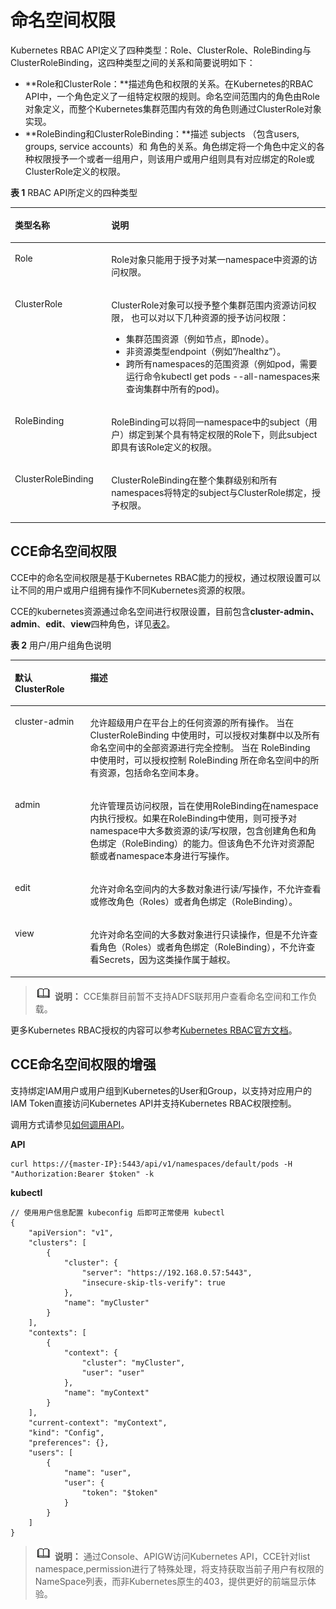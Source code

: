 # 命名空间权限<a name="cce_01_0167"></a>

Kubernetes RBAC API定义了四种类型：Role、ClusterRole、RoleBinding与ClusterRoleBinding，这四种类型之间的关系和简要说明如下：

-   **Role和ClusterRole：**描述角色和权限的关系。在Kubernetes的RBAC API中，一个角色定义了一组特定权限的规则。命名空间范围内的角色由Role对象定义，而整个Kubernetes集群范围内有效的角色则通过ClusterRole对象实现。
-   **RoleBinding和ClusterRoleBinding：**描述 subjects （包含users, groups, service accounts）和 角色的关系。角色绑定将一个角色中定义的各种权限授予一个或者一组用户，则该用户或用户组则具有对应绑定的Role或ClusterRole定义的权限。

**表 1**  RBAC API所定义的四种类型

<a name="table7143142111614"></a>
<table><thead align="left"><tr id="row1914410211164"><th class="cellrowborder" valign="top" width="30.620000000000005%" id="mcps1.2.3.1.1"><p id="p614452101611"><a name="p614452101611"></a><a name="p614452101611"></a>类型名称</p>
</th>
<th class="cellrowborder" valign="top" width="69.38%" id="mcps1.2.3.1.2"><p id="p12144622163"><a name="p12144622163"></a><a name="p12144622163"></a>说明</p>
</th>
</tr>
</thead>
<tbody><tr id="row1014417217164"><td class="cellrowborder" valign="top" width="30.620000000000005%" headers="mcps1.2.3.1.1 "><p id="p153732040131712"><a name="p153732040131712"></a><a name="p153732040131712"></a>Role</p>
</td>
<td class="cellrowborder" valign="top" width="69.38%" headers="mcps1.2.3.1.2 "><p id="p714414221614"><a name="p714414221614"></a><a name="p714414221614"></a>Role对象只能用于授予对某一namespace中资源的访问权限。</p>
</td>
</tr>
<tr id="row2014418219161"><td class="cellrowborder" valign="top" width="30.620000000000005%" headers="mcps1.2.3.1.1 "><p id="p4498748131713"><a name="p4498748131713"></a><a name="p4498748131713"></a>ClusterRole</p>
</td>
<td class="cellrowborder" valign="top" width="69.38%" headers="mcps1.2.3.1.2 "><p id="p176330155212"><a name="p176330155212"></a><a name="p176330155212"></a>ClusterRole对象可以授予整个集群范围内资源访问权限， 也可以对以下几种资源的授予访问权限：</p>
<a name="ul11279114152116"></a><a name="ul11279114152116"></a><ul id="ul11279114152116"><li>集群范围资源（例如节点，即node）。</li><li>非资源类型endpoint（例如”/healthz”）。</li><li>跨所有namespaces的范围资源（例如pod，需要运行命令kubectl get pods --all-namespaces来查询集群中所有的pod)。</li></ul>
</td>
</tr>
<tr id="row16145329168"><td class="cellrowborder" valign="top" width="30.620000000000005%" headers="mcps1.2.3.1.1 "><p id="p13145527161"><a name="p13145527161"></a><a name="p13145527161"></a>RoleBinding</p>
</td>
<td class="cellrowborder" valign="top" width="69.38%" headers="mcps1.2.3.1.2 "><p id="p1214572201610"><a name="p1214572201610"></a><a name="p1214572201610"></a>RoleBinding可以将同一namespace中的subject（用户）绑定到某个具有特定权限的Role下，则此subject即具有该Role定义的权限。</p>
</td>
</tr>
<tr id="row121452211165"><td class="cellrowborder" valign="top" width="30.620000000000005%" headers="mcps1.2.3.1.1 "><p id="p81450211617"><a name="p81450211617"></a><a name="p81450211617"></a>ClusterRoleBinding</p>
</td>
<td class="cellrowborder" valign="top" width="69.38%" headers="mcps1.2.3.1.2 "><p id="p10145525168"><a name="p10145525168"></a><a name="p10145525168"></a>ClusterRoleBinding在整个集群级别和所有namespaces将特定的subject与ClusterRole绑定，授予权限。</p>
</td>
</tr>
</tbody>
</table>

## CCE命名空间权限<a name="section14142185815219"></a>

CCE中的命名空间权限是基于Kubernetes RBAC能力的授权，通过权限设置可以让不同的用户或用户组拥有操作不同Kubernetes资源的权限。

CCE的kubernetes资源通过命名空间进行权限设置，目前包含**cluster-admin、admin**、**edit**、**view**四种角色，详见[表2](#table174765455252)。

**表 2**  用户/用户组角色说明

<a name="table174765455252"></a>
<table><thead align="left"><tr id="row19540194512257"><th class="cellrowborder" valign="top" width="23.93%" id="mcps1.2.3.1.1"><p id="p1654017455258"><a name="p1654017455258"></a><a name="p1654017455258"></a>默认ClusterRole</p>
</th>
<th class="cellrowborder" valign="top" width="76.07000000000001%" id="mcps1.2.3.1.2"><p id="p0540144517258"><a name="p0540144517258"></a><a name="p0540144517258"></a>描述</p>
</th>
</tr>
</thead>
<tbody><tr id="row5845736192914"><td class="cellrowborder" valign="top" width="23.93%" headers="mcps1.2.3.1.1 "><p id="p178458363297"><a name="p178458363297"></a><a name="p178458363297"></a>cluster-admin</p>
</td>
<td class="cellrowborder" valign="top" width="76.07000000000001%" headers="mcps1.2.3.1.2 "><p id="p1284515365293"><a name="p1284515365293"></a><a name="p1284515365293"></a>允许超级用户在平台上的任何资源的所有操作。 当在 ClusterRoleBinding 中使用时，可以授权对集群中以及所有命名空间中的全部资源进行完全控制。 当在 RoleBinding 中使用时，可以授权控制 RoleBinding 所在命名空间中的所有资源，包括命名空间本身。</p>
</td>
</tr>
<tr id="row195412454251"><td class="cellrowborder" valign="top" width="23.93%" headers="mcps1.2.3.1.1 "><p id="p4541104518251"><a name="p4541104518251"></a><a name="p4541104518251"></a>admin</p>
</td>
<td class="cellrowborder" valign="top" width="76.07000000000001%" headers="mcps1.2.3.1.2 "><p id="p154117452251"><a name="p154117452251"></a><a name="p154117452251"></a>允许管理员访问权限，旨在使用RoleBinding在namespace内执行授权。如果在RoleBinding中使用，则可授予对namespace中大多数资源的读/写权限，包含创建角色和角色绑定（RoleBinding）的能力。但该角色不允许对资源配额或者namespace本身进行写操作。</p>
</td>
</tr>
<tr id="row12541445182514"><td class="cellrowborder" valign="top" width="23.93%" headers="mcps1.2.3.1.1 "><p id="p55415459252"><a name="p55415459252"></a><a name="p55415459252"></a>edit</p>
</td>
<td class="cellrowborder" valign="top" width="76.07000000000001%" headers="mcps1.2.3.1.2 "><p id="p20541545152519"><a name="p20541545152519"></a><a name="p20541545152519"></a>允许对命名空间内的大多数对象进行读/写操作，不允许查看或修改角色（Roles）或者角色绑定（RoleBinding）。</p>
</td>
</tr>
<tr id="row15541154516259"><td class="cellrowborder" valign="top" width="23.93%" headers="mcps1.2.3.1.1 "><p id="p20541194582515"><a name="p20541194582515"></a><a name="p20541194582515"></a>view</p>
</td>
<td class="cellrowborder" valign="top" width="76.07000000000001%" headers="mcps1.2.3.1.2 "><p id="p65420455258"><a name="p65420455258"></a><a name="p65420455258"></a>允许对命名空间的大多数对象进行只读操作，但是不允许查看角色（Roles）或者角色绑定（RoleBinding），不允许查看Secrets，因为这类操作属于越权。</p>
</td>
</tr>
</tbody>
</table>

>![](public_sys-resources/icon-note.gif) **说明：** 
>CCE集群目前暂不支持ADFS联邦用户查看命名空间和工作负载。

更多Kubernetes RBAC授权的内容可以参考[Kubernetes RBAC官方文档](https://kubernetes.io/docs/admin/authorization/rbac/)。

## CCE命名空间权限的增强<a name="section23637401332"></a>

支持绑定IAM用户或用户组到Kubernetes的User和Group，以支持对应用户的IAM Token直接访问Kubernetes API并支持Kubernetes RBAC权限控制。

调用方式请参见[如何调用API](https://support.huaweicloud.com/api-cce/cce_02_0102.html)。

**API**

```
curl https://{master-IP}:5443/api/v1/namespaces/default/pods -H "Authorization:Bearer $token" -k
```

**kubectl**

```
// 使用用户信息配置 kubeconfig 后即可正常使用 kubectl 
{
    "apiVersion": "v1",
    "clusters": [
        {
            "cluster": {
                "server": "https://192.168.0.57:5443",
                "insecure-skip-tls-verify": true
            },
            "name": "myCluster"
        }
    ],
    "contexts": [
        {
            "context": {
                "cluster": "myCluster",
                "user": "user"
            },
            "name": "myContext"
        }
    ],
    "current-context": "myContext",
    "kind": "Config",
    "preferences": {},
    "users": [
        {
            "name": "user",
            "user": {
                "token": "$token"
            }
        }
    ]
}
```

>![](public_sys-resources/icon-note.gif) **说明：** 
>通过Console、APIGW访问Kubernetes API，CCE针对list namespace,permission进行了特殊处理，将支持获取当前子用户有权限的NameSpace列表，而非Kubernetes原生的403，提供更好的前端显示体验。

